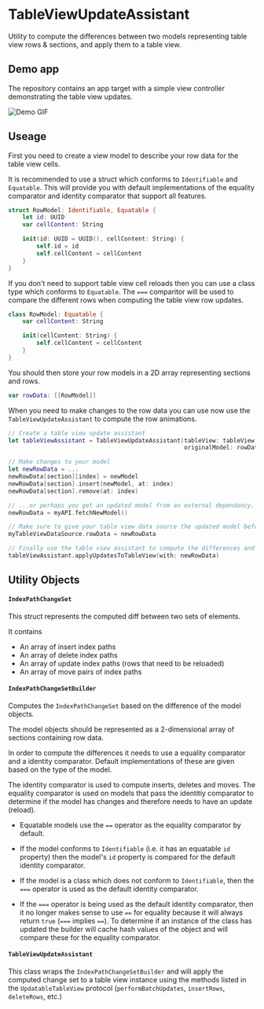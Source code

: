 # TableViewUpdateAssistant
Utility to compute the differences between two models representing table view rows &amp; sections, and apply them to a table view.

## Demo app
The repository contains an app target with a simple view controller demonstrating the table view updates.

![Demo GIF](/../master/table-view-updates.gif?raw=true)

## Useage

First you need to create a view model to describe your row data for the table view cells.

It is recommended to use a struct which conforms to `Identifiable` and `Equatable`. This will provide you with default implementations of the equality comparator and identity comparator that support all features.

```swift
struct RowModel: Identifiable, Equatable {
    let id: UUID
    var cellContent: String

    init(id: UUID = UUID(), cellContent: String) {
        self.id = id
        self.cellContent = cellContent
    }
}
```

If you don't need to support table view cell reloads then you can use a class type which conforms to `Equatable`. The `===` comparitor will be used to compare the different rows when computing the table view row updates.

```swift
class RowModel: Equatable {
    var cellContent: String

    init(cellContent: String) {
        self.cellContent = cellContent
    }
}
```

You should then store your row models in a 2D array representing sections and rows.

```swift
var rowData: [[RowModel]]
```

When you need to make changes to the row data you can use now use the `TableViewUpdateAssistant` to compute the row animations.

```swift
// Create a table view update assistant
let tableViewAssistant = TableViewUpdateAssistant(tableView: tableView,
                                                  originalModel: rowData)

// Make changes to your model
let newRowData = ...
newRowData[section][index] = newModel
newRowData[section].insert(newModel, at: index)
newRowData[section].remove(at: index)

// ...or perhaps you get an updated model from an external dependancy.
newRowData = myAPI.fetchNewModel()

// Make sure to give your table view data source the updated model before calling applyUpdatesToTableView
myTableViewDataSource.rowData = newRowData

// Finally use the table view assistant to compute the differences and animate the table view.
tableViewAssistant.applyUpdatesToTableView(with: newRowData)
```

## Utility Objects

#### `IndexPathChangeSet`
This struct represents the computed diff between two sets of elements.

It contains
* An array of insert index paths
* An array of delete index paths
* An array of update index paths (rows that need to be reloaded)
* An array of move pairs of index paths

#### `IndexPathChangeSetBuilder`
Computes the `IndexPathChangeSet` based on the difference of the model objects.

The model objects should be represented as a 2-dimensional array of sections containing row data.

In order to compute the differences it needs to use a equality comparator and a identity comparator. Default implementations of these are given based on the type of the model.

The identity comparator is used to compute inserts, deletes and moves. The equality comparator is used on models that pass the identitiy comparator to determine if the model has changes and therefore needs to have an update (reload).

* Equatable models use the `==` operator as the equality comparator by default.

* If the model conforms to `Identifiable` (i.e. it has an equatable `id` property) then the model's `id` property is compared for the default identity comparator.

* If the model is a class which does not conform to `Identifiable`, then the `===` operator is used as the default identity comparator.

* If the `===` operator is being used as the default identity comparator, then it no longer makes sense to use `==` for equality because it will always return `true` (`===` implies `==`). To determine if an instance of the class has updated the builder will cache hash values of the object and will compare these for the equality comparator.


#### `TableViewUpdateAssistant`
This class wraps the `IndexPathChangeSetBuilder` and will apply the computed change set to a table view instance using the methods listed in the `UpdatableTableView` protocol (`performBatchUpdates`, `insertRows`, `deleteRows`, etc.)
